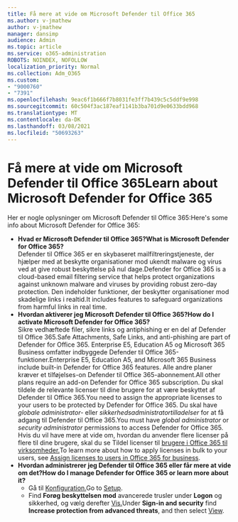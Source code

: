 ```yaml
---
title: Få mere at vide om Microsoft Defender til Office 365
ms.author: v-jmathew
author: v-jmathew
manager: dansimp
audience: Admin
ms.topic: article
ms.service: o365-administration
ROBOTS: NOINDEX, NOFOLLOW
localization_priority: Normal
ms.collection: Adm_O365
ms.custom:
- "9000760"
- "7391"
ms.openlocfilehash: 9eac6f1b666f7b8031fe3ff7b439c5c5ddf9e998
ms.sourcegitcommit: 60c504f3ac187eaf1141b3ba701d9e0633bdd968
ms.translationtype: MT
ms.contentlocale: da-DK
ms.lasthandoff: 03/08/2021
ms.locfileid: "50693263"
---
```

# <a name="learn-about-microsoft-defender-for-office-365"></a><span data-ttu-id="54673-102">Få mere at vide om Microsoft Defender til Office 365</span><span class="sxs-lookup"><span data-stu-id="54673-102">Learn about Microsoft Defender for Office 365</span></span>

<span data-ttu-id="54673-103">Her er nogle oplysninger om Microsoft Defender til Office 365:</span><span class="sxs-lookup"><span data-stu-id="54673-103">Here's some info about Microsoft Defender for Office 365:</span></span>

- <span data-ttu-id="54673-104">**Hvad er Microsoft Defender til Office 365?**</span><span class="sxs-lookup"><span data-stu-id="54673-104">**What is Microsoft Defender for Office 365?**</span></span>  
    <span data-ttu-id="54673-105">Defender til Office 365 er en skybaseret mailfiltreringstjeneste, der hjælper med at beskytte organisationer mod ukendt malware og virus ved at give robust beskyttelse på nul dage.</span><span class="sxs-lookup"><span data-stu-id="54673-105">Defender for Office 365 is a cloud-based email filtering service that helps protect organizations against unknown malware and viruses by providing robust zero-day protection.</span></span> <span data-ttu-id="54673-106">Den indeholder funktioner, der beskytter organisationer mod skadelige links i realtid.</span><span class="sxs-lookup"><span data-stu-id="54673-106">It includes features to safeguard organizations from harmful links in real time.</span></span>
- <span data-ttu-id="54673-107">**Hvordan aktiverer jeg Microsoft Defender til Office 365?**</span><span class="sxs-lookup"><span data-stu-id="54673-107">**How do I activate Microsoft Defender for Office 365?**</span></span>  
    <span data-ttu-id="54673-108">Sikre vedhæftede filer, sikre links og antiphishing er en del af Defender til Office 365.</span><span class="sxs-lookup"><span data-stu-id="54673-108">Safe Attachments, Safe Links, and anti-phishing are part of Defender for Office 365.</span></span> <span data-ttu-id="54673-109">Enterprise E5, Education A5 og Microsoft 365 Business omfatter indbyggede Defender til Office 365-funktioner.</span><span class="sxs-lookup"><span data-stu-id="54673-109">Enterprise E5, Education A5, and Microsoft 365 Business include built-in Defender for Office 365 features.</span></span> <span data-ttu-id="54673-110">Alle andre planer kræver et tilføjelses-on Defender til Office 365-abonnement.</span><span class="sxs-lookup"><span data-stu-id="54673-110">All other plans require an add-on Defender for Office 365 subscription.</span></span> <span data-ttu-id="54673-111">Du skal tildele de relevante licenser til dine brugere for at være beskyttet af Defender til Office 365.</span><span class="sxs-lookup"><span data-stu-id="54673-111">You need to assign the appropriate licenses to your users to be protected by Defender for Office 365.</span></span> <span data-ttu-id="54673-112">Du skal have *globale administrator-* eller *sikkerhedsadministratortilladelser* for at få adgang til Defender til Office 365.</span><span class="sxs-lookup"><span data-stu-id="54673-112">You must have *global administrator* or *security administrator* permissions to access Defender for Office 365.</span></span> <span data-ttu-id="54673-113">Hvis du vil have mere at vide om, hvordan du anvender flere licenser på flere til dine brugere, skal du se Tildel licenser til [brugere i Office 365 til virksomheder.](https://go.microsoft.com/fwlink/?linkid=2093435)</span><span class="sxs-lookup"><span data-stu-id="54673-113">To learn more about how to apply licenses in bulk to your users, see [Assign licenses to users in Office 365 for business](https://go.microsoft.com/fwlink/?linkid=2093435).</span></span>
- <span data-ttu-id="54673-114">**Hvordan administrerer jeg Defender til Office 365 eller får mere at vide om det?**</span><span class="sxs-lookup"><span data-stu-id="54673-114">**How do I manage Defender for Office 365 or learn more about it?**</span></span>  
  - <span data-ttu-id="54673-115">Gå til [Konfiguration.](https://go.microsoft.com/fwlink/p/?linkid=2075721)</span><span class="sxs-lookup"><span data-stu-id="54673-115">Go to [Setup](https://go.microsoft.com/fwlink/p/?linkid=2075721).</span></span>  
  - <span data-ttu-id="54673-116">Find **Forøg beskyttelsen mod** avancerede trusler under **Logon** og sikkerhed, og vælg derefter [Vis.](https://go.microsoft.com/fwlink/?linkid=2109302)</span><span class="sxs-lookup"><span data-stu-id="54673-116">Under **Sign-in and security** find **Increase protection from advanced threats**, and then select [View](https://go.microsoft.com/fwlink/?linkid=2109302).</span></span>
